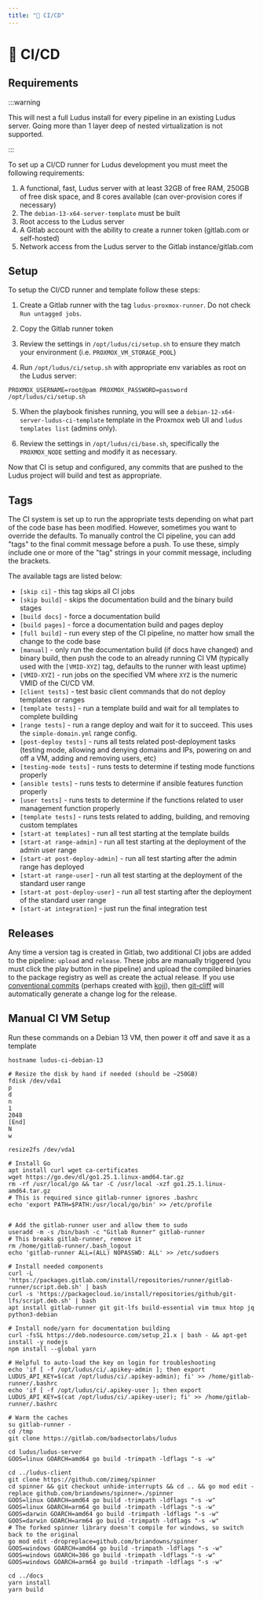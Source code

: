 ```yaml
---
title: "🤖 CI/CD"
---
```


# 🤖 CI/CD

## Requirements

:::warning

This will nest a full Ludus install for every pipeline in an existing Ludus server. 
Going more than 1 layer deep of nested virtualization is not supported.

:::

To set up a CI/CD runner for Ludus development you must meet the following requirements:

1. A functional, fast, Ludus server with at least 32GB of free RAM, 250GB of free disk space, and 8 cores available (can over-provision cores if necessary)
2. The `debian-13-x64-server-template` must be built
3. Root access to the Ludus server
4. A Gitlab account with the ability to create a runner token (gitlab.com or self-hosted)
5. Network access from the Ludus server to the Gitlab instance/gitlab.com

## Setup

To setup the CI/CD runner and template follow these steps:

1. Create a Gitlab runner with the tag `ludus-proxmox-runner`. Do not check `Run untagged jobs`.

2. Copy the Gitlab runner token

3. Review the settings in `/opt/ludus/ci/setup.sh` to ensure they match your environment (i.e. `PROXMOX_VM_STORAGE_POOL`)

4. Run `/opt/ludus/ci/setup.sh` with appropriate env variables as root on the Ludus server:

```
PROXMOX_USERNAME=root@pam PROXMOX_PASSWORD=password /opt/ludus/ci/setup.sh
```

5. When the playbook finishes running, you will see a `debian-12-x64-server-ludus-ci-template` template in the Proxmox web UI and `ludus templates list` (admins only).

6. Review the settings in `/opt/ludus/ci/base.sh`, specifically the `PROXMOX_NODE` setting and modify it as necessary.

Now that CI is setup and configured, any commits that are pushed to the Ludus project will build and test as appropriate.

## Tags

The CI system is set up to run the appropriate tests depending on what part of the code base has been modified.
However, sometimes you want to override the defaults.
To manually control the CI pipeline, you can add "tags" to the final commit message before a push.
To use these, simply include one or more of the "tag" strings in your commit message, including the brackets.

The available tags are listed below:

- `[skip ci]` - this tag skips all CI jobs
- `[skip build]` - skips the documentation build and the binary build stages
- `[build docs]` - force a documentation build
- `[build pages]` - force a documentation build and pages deploy
- `[full build]` - run every step of the CI pipeline, no matter how small the change to the code base
- `[manual]` - only run the documentation build (if docs have changed) and binary build, then push the code to an already running CI VM (typically used with the `[VMID-XYZ]` tag, defaults to the runner with least uptime)
- `[VMID-XYZ]` - run jobs on the specified VM where `XYZ` is the numeric VMID of the CI/CD VM.
- `[client tests]` - test basic client commands that do not deploy templates or ranges
- `[template tests]` - run a template build and wait for all templates to complete building
- `[range tests]` - run a range deploy and wait for it to succeed. This uses the `simple-domain.yml` range config.
- `[post-deploy tests]` - runs all tests related post-deployment tasks (testing mode, allowing and denying domains and IPs, powering on and off a VM, adding and removing users, etc)
- `[testing-mode tests]` - runs tests to determine if testing mode functions properly
- `[ansible tests]` - runs tests to determine if ansible features function properly
- `[user tests]` - runs tests to determine if the functions related to user management function properly
- `[template tests]` - runs tests related to adding, building, and removing custom templates
- `[start-at templates]` - run all test starting at the template builds
- `[start-at range-admin]` - run all test starting at the deployment of the admin user range
- `[start-at post-deploy-admin]` - run all test starting after the admin range has deployed
- `[start-at range-user]` - run all test starting at the deployment of the standard user range
- `[start-at post-deploy-user]` - run all test starting after the deployment of the standard user range
- `[start-at integration]` - just run the final integration test

## Releases

Any time a version tag is created in Gitlab, two additional CI jobs are added to the pipeline: `upload` and `release`.
These jobs are manually triggered (you must click the play button in the pipeline) and upload the compiled binaries to the package registry as well as create the actual release. If you use [conventional commits](https://www.conventionalcommits.org/en/v1.0.0/) (perhaps created with [koji](https://github.com/its-danny/koji)), then [git-cliff](https://github.com/orhun/git-cliff) will automatically generate a change log for the release.

## Manual CI VM Setup

Run these commands on a Debian 13 VM, then power it off and save it as a template

```
hostname ludus-ci-debian-13

# Resize the disk by hand if needed (should be ~250GB)
fdisk /dev/vda1
p
d
n
1
2048
[End]
N
w

resize2fs /dev/vda1

# Install Go
apt install curl wget ca-certificates
wget https://go.dev/dl/go1.25.1.linux-amd64.tar.gz
rm -rf /usr/local/go && tar -C /usr/local -xzf go1.25.1.linux-amd64.tar.gz
# This is required since gitlab-runner ignores .bashrc
echo 'export PATH=$PATH:/usr/local/go/bin' >> /etc/profile


# Add the gitlab-runner user and allow them to sudo
useradd -m -s /bin/bash -c "Gitlab Runner" gitlab-runner 
# This breaks gitlab-runner, remove it
rm /home/gitlab-runner/.bash_logout
echo 'gitlab-runner ALL=(ALL) NOPASSWD: ALL' >> /etc/sudoers

# Install needed components
curl -L 'https://packages.gitlab.com/install/repositories/runner/gitlab-runner/script.deb.sh' | bash
curl -s 'https://packagecloud.io/install/repositories/github/git-lfs/script.deb.sh' | bash
apt install gitlab-runner git git-lfs build-essential vim tmux htop jq python3-debian

# Install node/yarn for documentation building
curl -fsSL https://deb.nodesource.com/setup_21.x | bash - && apt-get install -y nodejs
npm install --global yarn

# Helpful to auto-load the key on login for troubleshooting
echo 'if [ -f /opt/ludus/ci/.apikey-admin ]; then export LUDUS_API_KEY=$(cat /opt/ludus/ci/.apikey-admin); fi' >> /home/gitlab-runner/.bashrc
echo 'if [ -f /opt/ludus/ci/.apikey-user ]; then export LUDUS_API_KEY=$(cat /opt/ludus/ci/.apikey-user); fi' >> /home/gitlab-runner/.bashrc

# Warm the caches
su gitlab-runner -
cd /tmp
git clone https://gitlab.com/badsectorlabs/ludus

cd ludus/ludus-server
GOOS=linux GOARCH=amd64 go build -trimpath -ldflags "-s -w"

cd ../ludus-client
git clone https://github.com/zimeg/spinner
cd spinner && git checkout unhide-interrupts && cd .. && go mod edit -replace github.com/briandowns/spinner=./spinner
GOOS=linux GOARCH=amd64 go build -trimpath -ldflags "-s -w"
GOOS=linux GOARCH=arm64 go build -trimpath -ldflags "-s -w"
GOOS=darwin GOARCH=amd64 go build -trimpath -ldflags "-s -w"
GOOS=darwin GOARCH=arm64 go build -trimpath -ldflags "-s -w"
# The forked spinner library doesn't compile for windows, so switch back to the original
go mod edit -dropreplace=github.com/briandowns/spinner
GOOS=windows GOARCH=amd64 go build -trimpath -ldflags "-s -w"
GOOS=windows GOARCH=386 go build -trimpath -ldflags "-s -w"
GOOS=windows GOARCH=arm64 go build -trimpath -ldflags "-s -w"

cd ../docs
yarn install
yarn build
```